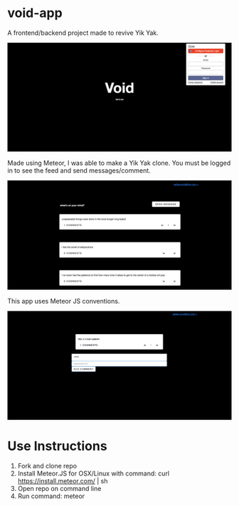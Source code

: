 # void-app
A frontend/backend project made to revive Yik Yak.

![Lead page screenshot](lead.png)

Made using Meteor, I was able to make a Yik Yak clone. You must be logged in to see the feed and send messages/comment.

![Message feed screenshot](messages.png)

This app uses Meteor JS conventions.

![Comment page screenshot](comment.png)

# Use Instructions
1. Fork and clone repo
2. Install Meteor.JS for OSX/Linux with command: curl https://install.meteor.com/ | sh
3. Open repo on command line
4. Run command: meteor
